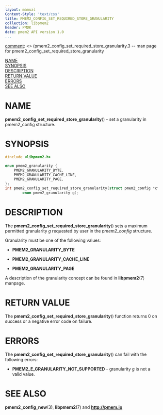 ```yaml
---
layout: manual
Content-Style: 'text/css'
title: PMEM2_CONFIG_SET_REQUIRED_STORE_GRANULARITY
collection: libpmem2
header: PMDK
date: pmem2 API version 1.0
...
```


[comment]: <> (SPDX-License-Identifier: BSD-3-Clause)
[comment]: <> (Copyright 2020, Intel Corporation)

[comment]: <> (pmem2_config_set_required_store_granularity.3 -- man page for pmem2_config_set_required_store_granularity

[NAME](#name)<br />
[SYNOPSIS](#synopsis)<br />
[DESCRIPTION](#description)<br />
[RETURN VALUE](#return-value)<br />
[ERRORS](#errors)<br />
[SEE ALSO](#see-also)<br />

# NAME #

**pmem2_config_set_required_store_granularity**() - set a granularity
in pmem2_config structure.

# SYNOPSIS #

```c
#include <libpmem2.h>

enum pmem2_granularity {
	PMEM2_GRANULARITY_BYTE,
	PMEM2_GRANULARITY_CACHE_LINE,
	PMEM2_GRANULARITY_PAGE,
};
int pmem2_config_set_required_store_granularity(struct pmem2_config *cfg,
		enum pmem2_granularity g);
```

# DESCRIPTION #

The **pmem2_config_set_required_store_granularity**() sets a maximum permitted
granularity *g* requested by user in the *pmem2_config* structure.

Granularity must be one of the following values:

 * **PMEM2_GRANULARITY_BYTE**

 * **PMEM2_GRANULARITY_CACHE_LINE**

 * **PMEM2_GRANULARITY_PAGE**

A description of the granularity concept can be found in **libpmem2**(7) manpage.

# RETURN VALUE #

The **pmem2_config_set_required_store_granularity**() function returns 0 on success
or a negative error code on failure.

# ERRORS #

The **pmem2_config_set_required_store_granularity**() can fail
with the following errors:

 * **PMEM2_E_GRANULARITY_NOT_SUPPORTED** - granularity *g* is not a valid value.

# SEE ALSO #
**pmem2_config_new**(3), **libpmem2**(7)
and **<http://pmem.io>**
